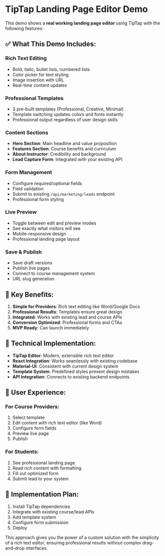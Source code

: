 # TipTap Landing Page Editor Demo

This demo shows a **real working landing page editor** using TipTap with the following features:

## ✅ **What This Demo Includes:**

### **Rich Text Editing**
- Bold, italic, bullet lists, numbered lists
- Color picker for text styling
- Image insertion with URL
- Real-time content updates

### **Professional Templates**
- 3 pre-built templates (Professional, Creative, Minimal)
- Template switching updates colors and fonts instantly
- Professional output regardless of user design skills

### **Content Sections**
- **Hero Section**: Main headline and value proposition
- **Features Section**: Course benefits and curriculum
- **About Instructor**: Credibility and background
- **Lead Capture Form**: Integrated with your existing API

### **Form Management**
- Configure required/optional fields
- Field validation
- Submit to existing `/api/marketing/leads` endpoint
- Professional form styling

### **Live Preview**
- Toggle between edit and preview modes
- See exactly what visitors will see
- Mobile-responsive design
- Professional landing page layout

### **Save & Publish**
- Save draft versions
- Publish live pages
- Connect to course management system
- URL slug generation

## 🎯 **Key Benefits:**

1. **Simple for Providers**: Rich text editing like Word/Google Docs
2. **Professional Results**: Templates ensure great design
3. **Integrated**: Works with existing lead and course APIs
4. **Conversion Optimized**: Professional forms and CTAs
5. **MVP Ready**: Can launch immediately

## 🔧 **Technical Implementation:**

- **TipTap Editor**: Modern, extensible rich text editor
- **React Integration**: Works seamlessly with existing codebase
- **Material-UI**: Consistent with current design system
- **Template System**: Predefined styles prevent design mistakes
- **API Integration**: Connects to existing backend endpoints

## 📱 **User Experience:**

### For Course Providers:
1. Select template
2. Edit content with rich text editor (like Word)
3. Configure form fields
4. Preview live page
5. Publish

### For Students:
1. See professional landing page
2. Read rich content with formatting
3. Fill out optimized form
4. Submit lead to your system

## 🚀 **Implementation Plan:**

1. Install TipTap dependencies
2. Integrate with existing course/lead APIs
3. Add template system
4. Configure form submission
5. Deploy

This approach gives you the power of a custom solution with the simplicity of a rich text editor, ensuring professional results without complex drag-and-drop interfaces.